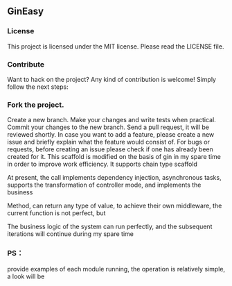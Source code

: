 ## GinEasy
### License
This project is licensed under the MIT license. Please read the LICENSE file.

### Contribute
Want to hack on the project? Any kind of contribution is welcome!
Simply follow the next steps:

### Fork the project.
Create a new branch.
Make your changes and write tests when practical.
Commit your changes to the new branch.
Send a pull request, it will be reviewed shortly.
In case you want to add a feature, please create a new issue and briefly explain what the feature would consist of. For bugs or requests, before creating an issue please check if one has already been created for it.
This scaffold is modified on the basis of gin in my spare time in order to improve work efficiency. It supports chain type scaffold

At present, the call implements dependency injection, asynchronous tasks, supports the transformation of controller mode, and implements the business

Method, can return any type of value, to achieve their own middleware, the current function is not perfect, but

The business logic of the system can run perfectly, and the subsequent iterations will continue during my spare time

### PS：
provide examples of each module running, the operation is relatively simple, a look will be
